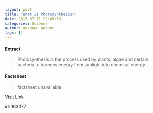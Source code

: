 ```yaml
---
layout: post
title: "What Is Photosynthesis?"
date: 2015-07-31 22:49:59
categories: Science
author: unknown author
tags: []
---
```



#### Extract
>Photosynthesis is the process used by plants, algae and certain bacteria to harness energy from sunlight into chemical energy.

#### Factsheet
>factsheet unavailable

[Visit Link](http://www.livescience.com/51720-photosynthesis.html)

id:  163377
